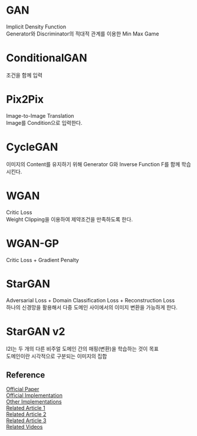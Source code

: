 # GAN
Implicit Density Function  
Generator와 Discriminator의 적대적 관계를 이용한 Min Max Game  

# ConditionalGAN
조건을 함께 입력  

# Pix2Pix
Image-to-Image Translation  
Image를 Condition으로 입력한다.  

# CycleGAN
이미지의 Content를 유지하기 위해 Generator G와 Inverse Function F를 함께 학습시킨다.  

# WGAN
Critic Loss  
Weight Clipping을 이용하여 제약조건을 만족하도록 한다.  

# WGAN-GP
Critic Loss + Gradient Penalty  

# StarGAN
Adversarial Loss + Domain Classification Loss + Reconstruction Loss  
하나의 신경망을 활용해서 다중 도메인 사이에서의 이미지 변환을 가능하게 한다.  

# StarGAN v2
I2I는 두 개의 다른 비주얼 도메인 간의 매핑(변환)을 학습하는 것이 목표  
도메인이란 시각적으로 구분되는 이미지의 집합


## Reference
[Official Paper](https://arxiv.org/abs/1912.01865)  
[Official Implementation](https://github.com/clovaai/stargan-v2)  
[Other Implementations](https://paperswithcode.com/paper/stargan-v2-diverse-image-synthesis-for)  
[Related Article 1](https://kozistr.tech/StarGANv2/)  
[Related Article 2](https://comlini8-8.tistory.com/13)  
[Related Article 3](https://medium.com/curg/stargan-v2-%ED%95%98%EB%82%98%EC%9D%98-%EB%AA%A8%EB%8D%B8%EB%A1%9C-%EC%97%AC%EB%9F%AC-%EC%8A%A4%ED%83%80%EC%9D%BC%EC%9D%98-%EC%9D%B4%EB%AF%B8%EC%A7%80%EB%A5%BC-%EC%83%9D%EC%84%B1%ED%95%9C%EB%8B%A4-acdfb0ac822a)  
[Related Videos](https://www.youtube.com/results?search_query=stargan+v2)  